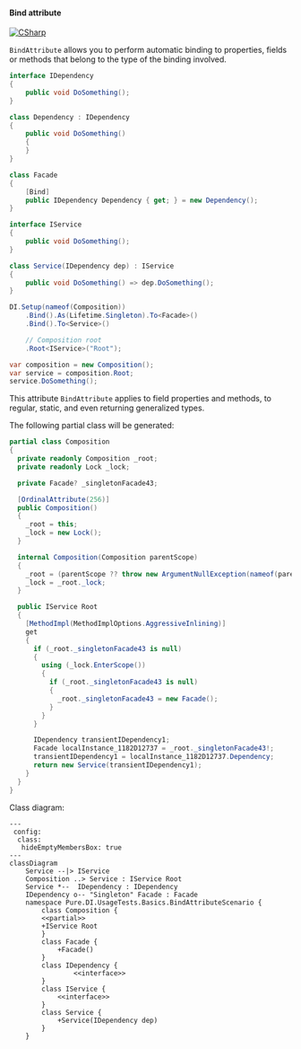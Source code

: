 #### Bind attribute

[![CSharp](https://img.shields.io/badge/C%23-code-blue.svg)](../tests/Pure.DI.UsageTests/Attributes/BindAttributeScenario.cs)

`BindAttribute` allows you to perform automatic binding to properties, fields or methods that belong to the type of the binding involved.


```c#
interface IDependency
{
    public void DoSomething();
}

class Dependency : IDependency
{
    public void DoSomething()
    {
    }
}

class Facade
{
    [Bind]
    public IDependency Dependency { get; } = new Dependency();
}

interface IService
{
    public void DoSomething();
}

class Service(IDependency dep) : IService
{
    public void DoSomething() => dep.DoSomething();
}

DI.Setup(nameof(Composition))
    .Bind().As(Lifetime.Singleton).To<Facade>()
    .Bind().To<Service>()

    // Composition root
    .Root<IService>("Root");

var composition = new Composition();
var service = composition.Root;
service.DoSomething();
```

This attribute `BindAttribute` applies to field properties and methods, to regular, static, and even returning generalized types.

The following partial class will be generated:

```c#
partial class Composition
{
  private readonly Composition _root;
  private readonly Lock _lock;

  private Facade? _singletonFacade43;

  [OrdinalAttribute(256)]
  public Composition()
  {
    _root = this;
    _lock = new Lock();
  }

  internal Composition(Composition parentScope)
  {
    _root = (parentScope ?? throw new ArgumentNullException(nameof(parentScope)))._root;
    _lock = _root._lock;
  }

  public IService Root
  {
    [MethodImpl(MethodImplOptions.AggressiveInlining)]
    get
    {
      if (_root._singletonFacade43 is null)
      {
        using (_lock.EnterScope())
        {
          if (_root._singletonFacade43 is null)
          {
            _root._singletonFacade43 = new Facade();
          }
        }
      }

      IDependency transientIDependency1;
      Facade localInstance_1182D12737 = _root._singletonFacade43!;
      transientIDependency1 = localInstance_1182D12737.Dependency;
      return new Service(transientIDependency1);
    }
  }
}
```

Class diagram:

```mermaid
---
 config:
  class:
   hideEmptyMembersBox: true
---
classDiagram
	Service --|> IService
	Composition ..> Service : IService Root
	Service *--  IDependency : IDependency
	IDependency o-- "Singleton" Facade : Facade
	namespace Pure.DI.UsageTests.Basics.BindAttributeScenario {
		class Composition {
		<<partial>>
		+IService Root
		}
		class Facade {
			+Facade()
		}
		class IDependency {
				<<interface>>
		}
		class IService {
			<<interface>>
		}
		class Service {
			+Service(IDependency dep)
		}
	}
```

